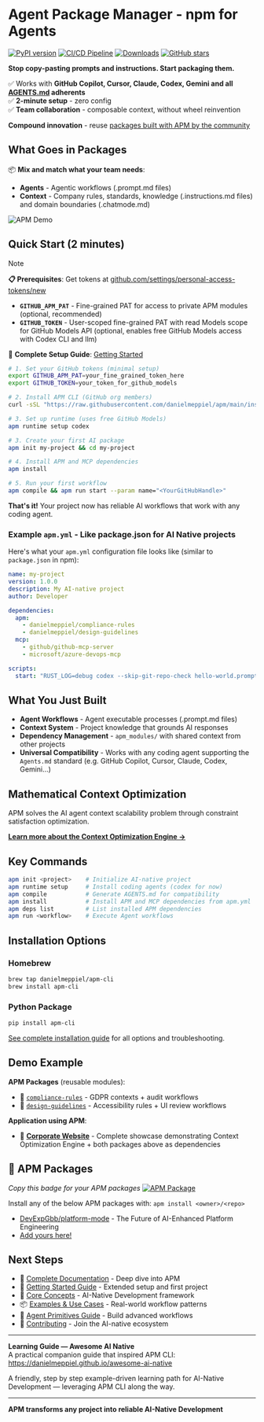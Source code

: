 # Agent Package Manager - npm for Agents

[![PyPI version](https://badge.fury.io/py/apm-cli.svg)](https://badge.fury.io/py/apm-cli)
[![CI/CD Pipeline](https://github.com/danielmeppiel/apm/actions/workflows/build-release.yml/badge.svg)](https://github.com/danielmeppiel/apm/actions/workflows/build-release.yml)
[![Downloads](https://img.shields.io/pypi/dm/apm-cli.svg)](https://pypi.org/project/apm-cli/)
[![GitHub stars](https://img.shields.io/github/stars/danielmeppiel/apm.svg?style=social&label=Star)](https://github.com/danielmeppiel/apm/stargazers)

**Stop copy-pasting prompts and instructions. Start packaging them.**

✅ Works with **GitHub Copilot, Cursor, Claude, Codex, Gemini and all [AGENTS.md](https://agents.md) adherents**  
✅ **2-minute setup** - zero config  
✅ **Team collaboration** - composable context, without wheel reinvention

**Compound innovation** - reuse [packages built with APM by the community](#built-with-apm)

## What Goes in Packages

📦 **Mix and match what your team needs**:

- **Agents** - Agentic workflows (.prompt.md files)
- **Context** - Company rules, standards, knowledge (.instructions.md files) and domain boundaries (.chatmode.md)

![APM Demo](docs/apm-demo.gif)

## Quick Start (2 minutes)

> [!NOTE] 
> **📋 Prerequisites**: Get tokens at [github.com/settings/personal-access-tokens/new](https://github.com/settings/personal-access-tokens/new)  
> - **`GITHUB_APM_PAT`** - Fine-grained PAT for access to private APM modules (optional, recommended)  
> - **`GITHUB_TOKEN`** - User-scoped fine-grained PAT with read Models scope for GitHub Models API (optional, enables free GitHub Models access with Codex CLI and llm)
>
> 📖 **Complete Setup Guide**: [Getting Started](docs/getting-started.md)

```bash
# 1. Set your GitHub tokens (minimal setup)
export GITHUB_APM_PAT=your_fine_grained_token_here
export GITHUB_TOKEN=your_token_for_github_models

# 2. Install APM CLI (GitHub org members)
curl -sSL "https://raw.githubusercontent.com/danielmeppiel/apm/main/install.sh" | sh

# 3. Set up runtime (uses free GitHub Models)
apm runtime setup codex

# 3. Create your first AI package
apm init my-project && cd my-project

# 4. Install APM and MCP dependencies
apm install

# 5. Run your first workflow
apm compile && apm run start --param name="<YourGitHubHandle>"
```

**That's it!** Your project now has reliable AI workflows that work with any coding agent.

### Example `apm.yml` - Like package.json for AI Native projects

Here's what your `apm.yml` configuration file looks like (similar to `package.json` in npm):

```yaml
name: my-project
version: 1.0.0
description: My AI-native project
author: Developer

dependencies:
  apm:
    - danielmeppiel/compliance-rules
    - danielmeppiel/design-guidelines
  mcp:
    - github/github-mcp-server
    - microsoft/azure-devops-mcp

scripts:
  start: "RUST_LOG=debug codex --skip-git-repo-check hello-world.prompt.md"
```

## What You Just Built

- **Agent Workflows** - Agent executable processes (.prompt.md files)
- **Context System** - Project knowledge that grounds AI responses
- **Dependency Management** - `apm_modules/` with shared context from other projects  
- **Universal Compatibility** - Works with any coding agent supporting the `Agents.md` standard (e.g. GitHub Copilot, Cursor, Claude, Codex, Gemini...)

## Mathematical Context Optimization

APM solves the AI agent context scalability problem through constraint satisfaction optimization.

**[Learn more about the Context Optimization Engine →](docs/compilation.md)**

## Key Commands

```bash
apm init <project>    # Initialize AI-native project
apm runtime setup     # Install coding agents (codex for now)
apm compile           # Generate AGENTS.md for compatibility  
apm install           # Install APM and MCP dependencies from apm.yml
apm deps list         # List installed APM dependencies
apm run <workflow>    # Execute Agent workflows
```

## Installation Options

### Homebrew
```bash
brew tap danielmeppiel/apm-cli
brew install apm-cli
```

### Python Package
```bash
pip install apm-cli
```

[See complete installation guide](docs/getting-started.md) for all options and troubleshooting.

## Demo Example

**APM Packages** (reusable modules):
- 🏢 [`compliance-rules`](https://github.com/danielmeppiel/compliance-rules) - GDPR contexts + audit workflows  
- 👤 [`design-guidelines`](https://github.com/danielmeppiel/design-guidelines) - Accessibility rules + UI review workflows

**Application using APM**:
- 🚀 **[Corporate Website](https://github.com/danielmeppiel/corporate-website)** - Complete showcase demonstrating Context Optimization Engine + both packages above as dependencies

## 🌟 APM Packages

*Copy this badge for your APM packages* [![APM Package](https://img.shields.io/badge/📦_APM-Package-blue?style=flat-square)](https://github.com/danielmeppiel/apm)

Install any of the below APM packages with: `apm install <owner>/<repo>`

- [DevExpGbb/platform-mode](https://github.com/DevExpGbb/platform-mode) - The Future of AI-Enhanced Platform Engineering
- [Add yours here!](https://github.com/danielmeppiel/apm/discussions/new)

## Next Steps

- 📖 [Complete Documentation](docs/README.md) - Deep dive into APM
- 🚀 [Getting Started Guide](docs/getting-started.md) - Extended setup and first project
- 🧠 [Core Concepts](docs/concepts.md) - AI-Native Development framework  
- 📦 [Examples & Use Cases](docs/examples.md) - Real-world workflow patterns
- 🔧 [Agent Primitives Guide](docs/primitives.md) - Build advanced workflows
- 🤝 [Contributing](CONTRIBUTING.md) - Join the AI-native ecosystem

---

**Learning Guide — Awesome AI Native**  
A practical companion guide that inspired APM CLI: <https://danielmeppiel.github.io/awesome-ai-native>

A friendly, step by step example-driven learning path for AI-Native Development — leveraging APM CLI along the way.

---

**APM transforms any project into reliable AI-Native Development**
